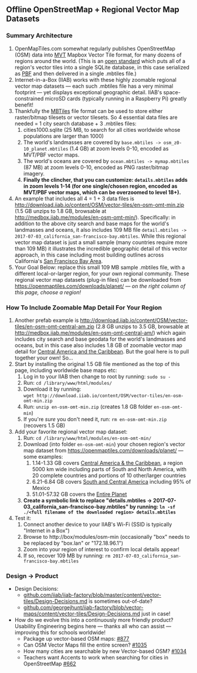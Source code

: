 ## Offline OpenStreetMap + Regional Vector Map Datasets

### Summary Architecture

1. OpenMapTiles.com somewhat regularly publishes OpenStreetMap (OSM) data into [MVT](https://www.mapbox.com/vector-tiles/) Mapbox Vector Tile format, for many dozens of regions around the world.  (This is an [open standard](https://www.mapbox.com/vector-tiles/specification/) which puts all of a region's vector tiles into a single SQLite database, in this case serialized as [PBF](https://wiki.openstreetmap.org/wiki/PBF_Format) and then delivered in a single .mbtiles file.)
1. Internet-in-a-Box (IIAB) works with these highly zoomable regional vector map datasets &mdash; each such .mbtiles file has a very minimal footprint &mdash; yet displays exceptional geographic detail.  IIAB's space-constrained microSD cards (typically running in a Raspberry Pi) greatly benefit!
1. Thankfully the [MBTiles](https://github.com/mapbox/mbtiles-spec) file format can be used to store either raster/bitmap tilesets or vector tilesets.  So 4 essential data files are needed = 1 city search database + 3 .mbtiles files:
   1. cities1000.sqlite (25 MB, to search for all cities worldwide whose populations are larger than 1000)
   1. The world's landmasses are covered by `base.mbtiles -> osm_z0-10_planet.mbtiles` (1.4 GB) at zoom levels 0-10, encoded as MVT/PBF vector maps.
   1. The world's oceans are covered by `ocean.mbtiles -> mymap.mbtiles` (87 MB) at zoom levels 0-10, encoded as PNG raster/bitmap imagery.
   1. <b>Finally the clincher, that you can customize: `details.mbtiles` adds in zoom levels 1-14 (for one single/chosen region, encoded as MVT/PBF vector maps, which can be overzoomed to level 18+).</b>
1. An example that includes all 4 = 1 + 3 data files is http://download.iiab.io/content/OSM/vector-tiles/en-osm-omt-min.zip (1.5 GB unzips to 1.8 GB, browsable at http://medbox.iiab.me/modules/en-osm-omt-min/).  Specifically: in addition to the above city search and base maps for the world's landmasses and oceans, it also includes 109 MB file `detail.mbtiles -> 2017-07-03_california_san-francisco-bay.mbtiles`.  While this regional vector map dataset is just a small sample (many countries require more than 109 MB) it illustrates the incredible geographic detail of this vector approach, in this case including most building outlines across California's [San Francisco Bay Area](https://openmaptiles.com/downloads/north-america/us/california/san-francisco-bay/).
1. Your Goal Below: replace this small 109 MB sample .mbtiles file, with a different local-or-larger region, for your own regional community.  These regional vector map datasets (plug-in files) can be downloaded from https://openmaptiles.com/downloads/planet/ &mdash; <i>on the right column of this page, choose a region!</i>

### How To Include Zoomable Map Detail For Your Region

1. Another prefab example is http://download.iiab.io/content/OSM/vector-tiles/en-osm-omt-central-am.zip (2.8 GB unzips to 3.5 GB, browsable at http://medbox.iiab.me/modules/en-osm-omt-central-am/) which again includes city search and base geodata for the world's landmasses and oceans, but in this case also includes 1.8 GB of zoomable vector map detail for [Central America and the Caribbean](https://openmaptiles.com/downloads/central-america/).  But the goal here is to pull together your own!  So...
1. Start by installing the original 1.5 GB file mentioned as the top of this page, including worldwide base maps etc:
   1. Log in to your IIAB then change to root by running: `sudo su -`
   1. Run: `cd /library/www/html/modules/`
   1. Download it by running:<br>`wget http://download.iiab.io/content/OSM/vector-tiles/en-osm-omt-min.zip`
   1. Run: `unzip en-osm-omt-min.zip` (creates 1.8 GB folder `en-osm-omt-min`)
   1. If you're <i>sure</i> you don't need it, run: `rm en-osm-omt-min.zip` (recovers 1.5 GB)
1. Add your favorite regional vector map dataset:
   1. Run: `cd /library/www/html/modules/en-osm-omt-min/`
   1. Download (into folder `en-osm-omt-min`) your chosen region's vector map dataset from https://openmaptiles.com/downloads/planet/ &mdash; some examples:
      1. 1.14-1.33 GB covers [Central America & the Caribbean](https://openmaptiles.com/downloads/central-america/), a region 5000 km wide including parts of South and North America, with 20 complete countries and portions of 10 other/larger countries
      1. 6.21-6.84 GB covers [South and Central America](https://openmaptiles.com/downloads/dataset/osm/south-america/) including 95% of Mexico
      1. 51.01-57.32 GB covers the [Entire Planet](https://openmaptiles.com/downloads/dataset/osm/)
   1. <b>Create a symbolic link to replace "details.mbtiles -> 2017-07-03_california_san-francisco-bay.mbtiles" by running: `ln -sf ./<full filename of the downloaded region> details.mbtiles`</b>
1. Test it:
   1. Connect another device to your IIAB's Wi-Fi (SSID is typically "Internet in a Box")
   1. Browse to http://box/modules/osm-min (occasionally "box" needs to be replaced by "box.lan" or "172.18.96.1")
   1. Zoom into your region of interest to confirm local details appear!
   1. If so, recover 109 MB by running: `rm 2017-07-03_california_san-francisco-bay.mbtiles`

### Design -> Product

- Design Decisions:
  - [github.com/iiab/iiab-factory/blob/master/content/vector-tiles/Design-Decisions.md](https://github.com/iiab/iiab-factory/blob/master/content/vector-tiles/Design-Decisions.md) is sometimes out-of-date?
  - [github.com/georgejhunt/iiab-factory/blob/vector-maps/content/vector-tiles/Design-Decisions.md](https://github.com/georgejhunt/iiab-factory/blob/vector-maps/content/vector-tiles/Design-Decisions.md) just in case!
- How do we evolve this into a continuously more friendly product?  Usability Engineering begins here &mdash; thanks all who can assist &mdash; improving this for schools worldwide!
  - Package up vector-based OSM maps: [#877](https://github.com/iiab/iiab/issues/877)
  - Can OSM Vector Maps fill the entire screen? [#1035](https://github.com/iiab/iiab/issues/1035)
  - How many cities are searchable by new Vector-based OSM? [#1034](https://github.com/iiab/iiab/issues/1034)
  - Teachers want Accents to work when searching for cities in OpenStreetMap [#662](https://github.com/iiab/iiab/issues/662)

